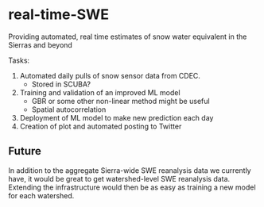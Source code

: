 # real-time-SWE
Providing automated, real time estimates of snow water equivalent in the Sierras and beyond

Tasks:

1. Automated daily pulls of snow sensor data from CDEC.
    - Stored in SCUBA?
2. Training and validation of an improved ML model
    - GBR or some other non-linear method might be useful
    - Spatial autocorrelation
3. Deployment of ML model to make new prediction each day
4. Creation of plot and automated posting to Twitter

## Future
In addition to the aggregate Sierra-wide SWE reanalysis data we currently have, it would be great to get watershed-level SWE reanalysis data. Extending the infrastructure would then be as easy as training a new model for each watershed.

